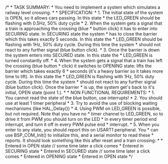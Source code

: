 /*
    * TASK SUMMARY:
    * You need to implement a system which simulates a railway level crossing.
    *
    * SPECIFICATION:
    * 1. The initial state of the system is OPEN, so it allows cars passing. In this state
    *    the LED_GREEN should be flashing with 0.5Hz, 50% duty cycle
    * 2. When the system gets a signal that a train is approaching the crossing (blue
    *    button click) it has to enter into SECURING state. In SECURING state the system
    *    has to close the barrier which this takes exactly 5 seconds. In this state the
    *    LED_GREEN should be flashing with 1Hz, 50% duty cycle. During this time the system
    *    should not react to any further signal (blue button click).
    * 3. Once the barrier is down the system enters into SECURED state. In this state the
    *    LED_GREEN is turned constantly off.
    * 4. When the system gets a signal that a train has left the crossing (blue button
    *    click) it switches to OPENING state: lifts the barrier which takes exactly 6
    *    seconds (it's a heavy barrier so it takes more time to lift). In this state the
    *    LED_GREEN is flashing with 1Hz, 50% duty cycle. During this time the system
    *    should not react to any further signal (blue button click). Once the barrier
    *    is up, the system get's back to it's initial, OPEN state (point 1.).
    *
    * NON FUNCTIONAL REQUIREMENTS:
    * 1. You cannot read the state of the blue button, use interrupts!
    * 2. You should use at least 1 timer peripheral
    * 3. Try to avoid the use of blocking waiting mechanisms (like HAL_Delay())
    * 4. Using PWM on LED_GREEN is possible, but not required. Note that you have no
    *    timer channel to LED_GREEN, so to drive it from PWM you should turn on the LED
    *    in every timer period end interrupt, and turn it off in every PWM pulse end
    *    interrupt.
    * 5. When you enter to any state, you should report this on USART1 peripheral. You
    *    can use BSP_COM_Init() to initialize this, and a serial monitor to read these
    *    reports. It should look something like this after reset and a train crossing:
    *
    *    Entered in OPEN state         // some time later a click comes
    *    Entered in SECURING state
    *    Entered in SECURED state      // some time later a click comes
    *    Entered in OPENING state
    *    Entered in OPEN state
    */
